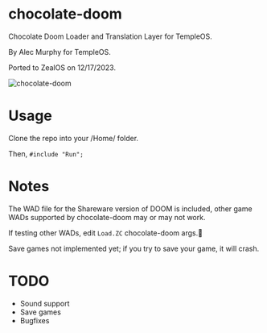 # chocolate-doom

Chocolate Doom Loader and Translation Layer for TempleOS.

By Alec Murphy for TempleOS.

Ported to ZealOS on 12/17/2023.

![chocolate-doom](preview.gif "chocolate-doom")

# Usage

Clone the repo into your /Home/ folder.

Then, `#include "Run";`

# Notes

The WAD file for the Shareware version of DOOM is included,
other game WADs supported by chocolate-doom may or may not work.

If testing other WADs, edit `Load.ZC` chocolate-doom args.

Save games not implemented yet; if you try to save your game,
it will crash. 

# TODO

- Sound support
- Save games
- Bugfixes